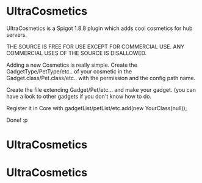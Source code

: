 # UltraCosmetics
UltraCosmetics is a Spigot 1.8.8 plugin which adds cool cosmetics for hub servers.

THE SOURCE IS FREE FOR USE EXCEPT FOR COMMERCIAL USE. ANY COMMERCIAL USES OF THE SOURCE IS DISALLOWED.

Adding a new Cosmetics is really simple.
Create the GadgetType/PetType/etc.. of your cosmetic in the Gadget.class/Pet.class/etc.. with the permission and the config path name.

Create the file extending Gadget/Pet/etc... and make your gadget. (you can have a look to other gadgets if you don't
know how to do.

Register it in Core with gadgetList/petList/etc.add(new YourClass(null));

Done! :p
# UltraCosmetics
# UltraCosmetics
